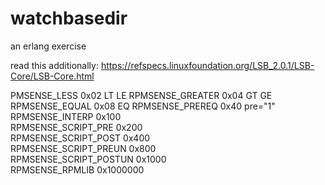 watchbasedir
============

an erlang exercise 

read this additionally:
https://refspecs.linuxfoundation.org/LSB_2.0.1/LSB-Core/LSB-Core.html




PMSENSE_LESS	0x02		LT LE
RPMSENSE_GREATER	0x04	GT GE
RPMSENSE_EQUAL	0x08	    EQ
RPMSENSE_PREREQ	0x40	    pre="1"
RPMSENSE_INTERP	0x100	 
RPMSENSE_SCRIPT_PRE	0x200	 
RPMSENSE_SCRIPT_POST	0x400	 
RPMSENSE_SCRIPT_PREUN	0x800	 
RPMSENSE_SCRIPT_POSTUN	0x1000	 
RPMSENSE_RPMLIB	0x1000000	 
